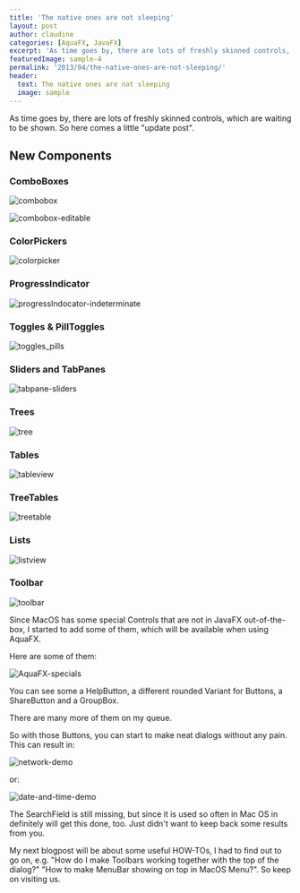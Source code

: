 ```yaml
---
title: 'The native ones are not sleeping'
layout: post
author: claudine
categories: [AquaFX, JavaFX]
excerpt: 'As time goes by, there are lots of freshly skinned controls, which are waiting to be shown. So here comes a little update.'
featuredImage: sample-4
permalink: '2013/04/the-native-ones-are-not-sleeping/'
header:
  text: The native ones are not sleeping
  image: sample
---
```

As time goes by, there are lots of freshly skinned controls, which are waiting to be shown. So here comes a little "update post".

## New Components

### ComboBoxes

![combobox](/assets/posts/guigarage-legacy/combobox.png)

![combobox-editable](/assets/posts/guigarage-legacy/combobox-editable.png)

### ColorPickers

![colorpicker](/assets/posts/guigarage-legacy/colorpicker.png)

### ProgressIndicator

![progressIndocator-indeterminate](/assets/posts/guigarage-legacy/progressIndocator-indeterminate.png)

### Toggles & PillToggles

![toggles_pills](/assets/posts/guigarage-legacy/toggles_pills.png)

### Sliders and TabPanes

![tabpane-sliders](/assets/posts/guigarage-legacy/tabpane-sliders.png)

### Trees

![tree](/assets/posts/guigarage-legacy/tree.png)

### Tables

![tableview](/assets/posts/guigarage-legacy/tableview.png)

### TreeTables

![treetable](/assets/posts/guigarage-legacy/treetable.png)

### Lists

![listview](/assets/posts/guigarage-legacy/listview.png)

### Toolbar

![toolbar](/assets/posts/guigarage-legacy/toolbar.png)

Since MacOS has some special Controls that are not in JavaFX out-of-the-box, I started to add some of them, which will be available when using AquaFX.

Here are some of them:

![AquaFX-specials](/assets/posts/guigarage-legacy/AquaFX-specials.png)

You can see some a HelpButton, a different rounded Variant for Buttons, a ShareButton and a GroupBox.

There are many more of them on my queue.

So with those Buttons, you can start to make neat dialogs without any pain. This can result in:

![network-demo](/assets/posts/guigarage-legacy/network-demo.png)

or:

![date-and-time-demo](/assets/posts/guigarage-legacy/date-and-time-demo.png)

The SearchField is still missing, but since it is used so often in Mac OS in definitely will get this done, too. Just didn't want to keep back some results from you.

My next blogpost will be about some useful HOW-TOs, I had to find out to go on, e.g. "How do I make Toolbars working together with the top of the dialog?" "How to make MenuBar showing on top in MacOS Menu?". So keep on visiting us.
